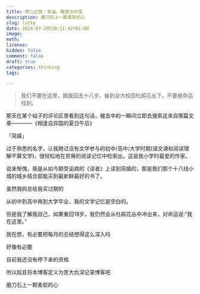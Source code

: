 ```yaml
---
title: 修心之旅：幸运，敬畏与珍惜
description: 磨刀石上一颗柔软的心
slug: lucky
date: 2024-07-20T20:11:42+01:00
image: 
math: 
license: 
hidden: false
comment: false
draft: true
categories: thinking
tags:

---
```


> 我们不要在这里，跟我回去十八岁，躲到台大校园杜鹃花丛下，不要被命运找到。

那天在某个帖子的评论区里看到这句话，被击中的一瞬间立即去搜索这来自哪篇文章————《相逢自异国的夏日午后》

「简嫃」  

过于熟悉的名字，让我跨过没有文学参与的初中/高中/大学时期(语文课和阅读理解不算文学)，很轻松地在贫瘠的阅读记忆中检索出，这是我小学时最爱的作家。

说来惭愧，我是从如今颇受诟病的《读者》上读到简嫃的，那是我们那个十八线小城的城乡结合部能买到最新鲜最好的书了。

虽然我妈总给我买过期的

从初中到高中再到大学毕业，我的文学记忆是空白的。

但是我了解我自己，如果重回18岁，我仍然会从杜鹃花丛中冲出来，对命运说:“我在这里。”

我在想，有必要把每月的总结想得这么深入吗

好像有必要

目前我还没有停下来的资格

所以姑且将本博客定义为苦大仇深记录博客吧

磨刀石上一颗柔软的心